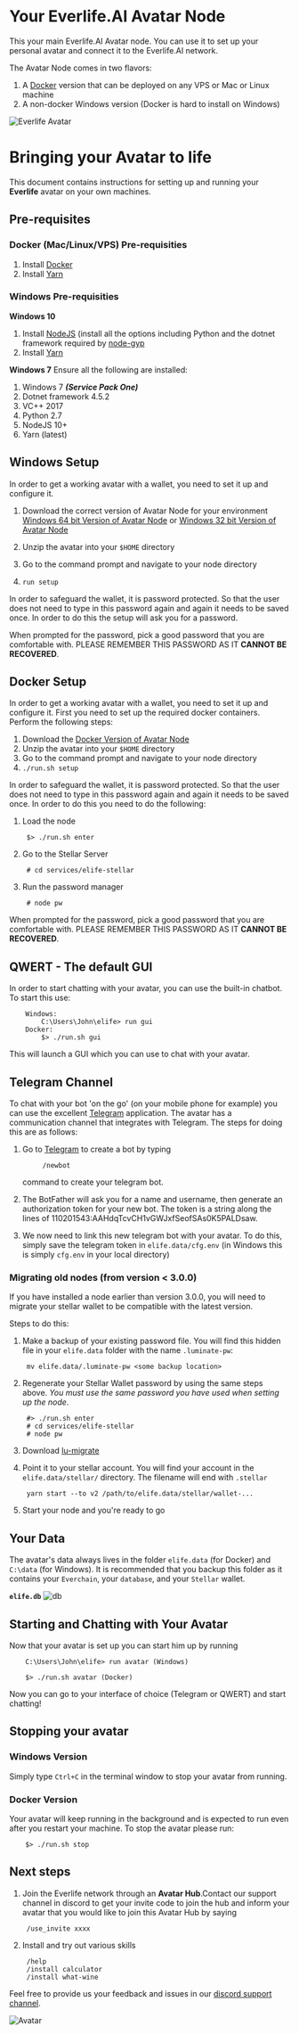 # Your Everlife.AI Avatar Node

This your main Everlife.AI Avatar node. You can use it to set up your
personal avatar and connect it to the Everlife.AI network.

The Avatar Node comes in two flavors:
1. A [Docker](https://www.docker.com/) version that can be deployed on
   any VPS or Mac or Linux machine
2. A non-docker Windows version (Docker is hard to install on Windows)


![Everlife Avatar](avatar_600x600.png)


# Bringing your Avatar to life

This document contains instructions for setting up and running your
**Everlife** avatar on your own machines.

## Pre-requisites

### Docker (Mac/Linux/VPS) Pre-requisities

1. Install [Docker](http://www.docker.com/)
2. Install [Yarn](https://yarnpkg.com/)

### Windows Pre-requisities

**Windows 10**
1. Install [NodeJS](https://nodejs.org/)
   (install all the options including Python and the dotnet framework
    required by [node-gyp](https://github.com/nodejs/node-gyp)
2. Install [Yarn](https://yarnpkg.com/)

**Windows 7**
Ensure all the following are installed:
1. Windows 7 _**(Service Pack One)**_
2. Dotnet framework 4.5.2
3. VC++ 2017
4. Python 2.7
5. NodeJS 10+
6. Yarn (latest)


## Windows Setup

In order to get a working avatar with a wallet, you need to set it up
and configure it.

1. Download the correct version of Avatar Node for your environment
[Windows 64 bit Version of Avatar Node](https://github.com/everlifeai/everlife-node-releases/releases/download/v0.4.0/elife_0.4.0-windows-x64.zip) or
[Windows 32 bit Version of Avatar Node](https://github.com/everlifeai/everlife-node-releases/releases/download/v0.4.0/elife_0.4.0-windows-x32.zip)

2. Unzip the avatar into your `$HOME` directory
3. Go to the command prompt and navigate to your node directory
4. `run setup`

In order to safeguard the wallet, it is password protected. So that the
user does not need to type in this password again and again it needs to
be saved once. In order to do this the setup will ask you for a
password.

When prompted for the password, pick a good password that you are
comfortable with. PLEASE REMEMBER THIS PASSWORD AS IT **CANNOT BE
RECOVERED**.

## Docker Setup

In order to get a working avatar with a wallet, you need to set it up
and configure it. First you need to set up the required docker
containers. Perform the following steps:
1. Download the [Docker Version of Avatar Node](https://github.com/everlifeai/everlife-node-releases/releases/download/v0.4.0/elife_0.4.0-docker.tar.gz)
2. Unzip the avatar into your `$HOME` directory
3. Go to the command prompt and navigate to your node directory
4. `./run.sh setup`

In order to safeguard the wallet, it is password protected. So that the
user does not need to type in this password again and again it needs to
be saved once. In order to do this you need to do the following:

1. Load the node

        $> ./run.sh enter

2. Go to the Stellar Server

        # cd services/elife-stellar

3. Run the password manager

        # node pw

When prompted for the password, pick a good password that you are
comfortable with. PLEASE REMEMBER THIS PASSWORD AS IT **CANNOT BE
RECOVERED**.


## QWERT - The default GUI

In order to start chatting with your avatar, you can use the built-in
chatbot. To start this use:

        Windows:
            C:\Users\John\elife> run gui
        Docker:
            $> ./run.sh gui

This will launch a GUI which you can use to chat with your avatar.


## Telegram Channel

To chat with your bot 'on the go' (on your mobile phone for example) you
can use the excellent [Telegram](the://telegram.org) application. The
avatar has a communication channel that integrates with Telegram. The
steps for doing this are as follows:

1. Go to [Telegram](https://telegram.me/botfather) to create a bot by
   typing

            /newbot

    command to create your telegram bot.

1. The BotFather will ask you for a name and username, then generate an
   authorization token for your new bot. The token is a string along the
   lines of 110201543:AAHdqTcvCH1vGWJxfSeofSAs0K5PALDsaw. 
1. We now need to link this new telegram bot with your avatar. To do
   this, simply save the telegram token in
   `elife.data/cfg.env` (in Windows this is simply `cfg.env` in your
    local directory)



### Migrating old nodes (from version < 3.0.0)
If you have installed a node earlier than version 3.0.0, you will need
to migrate your stellar wallet to be compatible with the latest version.

Steps to do this:

1. Make a backup of your existing password file. You will find this
   hidden file in your `elife.data` folder with the name `.luminate-pw`:

        mv elife.data/.luminate-pw <some backup location>

2. Regenerate your Stellar Wallet password by using the same steps
   above. *You must use the same password you have used when setting up
   the node*.

        #> ./run.sh enter
        # cd services/elife-stellar
        # node pw

3. Download
   [lu-migrate](https://github.com/theproductiveprogrammer/lu-migrate)
4. Point it to your stellar account. You will find your account in the
   `elife.data/stellar/` directory. The filename will end with
   `.stellar`

        yarn start --to v2 /path/to/elife.data/stellar/wallet-...

5. Start your node and you're ready to go


## Your Data

The avatar's data always lives in the folder `elife.data` (for Docker)
and `C:\data` (for Windows). It is recommended that you backup this
folder as it contains your `Everchain`, your `database`, and your
`Stellar` wallet.

**`elife.db`** ![db](db.png)



## Starting and Chatting with Your Avatar

Now that your avatar is set up you can start him up by running

        C:\Users\John\elife> run avatar (Windows)

        $> ./run.sh avatar (Docker)


Now you can go to your interface of choice (Telegram or QWERT) and start
chatting!


## Stopping your avatar

### Windows Version
Simply type `Ctrl+C` in the terminal window to stop your avatar from
running.

### Docker Version
Your avatar will keep running in the background and is expected to run
even after you restart your machine. To stop the avatar please run:

        $> ./run.sh stop


## Next steps
1. Join the Everlife network through an **Avatar Hub**.Contact our
   support channel in discord to get your invite code to join the hub
   and inform your avatar that you would like to join this Avatar Hub by
   saying

        /use_invite xxxx

2. Install and try out various skills

        /help
        /install calculator
        /install what-wine


Feel free to provide us your feedback and issues in our [discord support
channel](https://discord.gg/TDyRSr4).

![Avatar](avatar_256x256.png)


